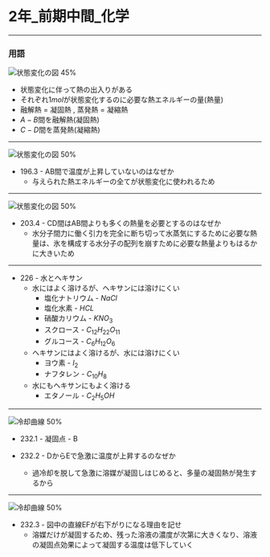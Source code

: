 # 2年_前期中間_化学

---

### 用語
![状態変化の図 45%](/Users/kazu/Downloads/新規ドキュメント%202018-05-21%2000.06.16_1.jpg)
- 状態変化に伴って熱の出入りがある
- それぞれ$1mol$が状態変化するのに必要な熱エネルギーの量(熱量)
- 融解熱 = 凝固熱 ,  蒸発熱 = 凝縮熱
- $A-B$間を融解熱(凝固熱)
- $C-D$間を蒸発熱(凝縮熱)

---

![状態変化の図 50%](/Users/kazu/Downloads/新規ドキュメント%202018-05-21%2000.06.16_1.jpg)
- 196.3 - AB間で温度が上昇していないのはなぜか
  - 与えられた熱エネルギーの全てが状態変化に使われるため

---

![状態変化の図 50%](/Users/kazu/Downloads/新規ドキュメント%202018-05-21%2000.06.16_1.jpg)
- 203.4 - CD間はAB間よりも多くの熱量を必要とするのはなぜか
  - 水分子間力に働く引力を完全に断ち切って水蒸気にするために必要な熱量は、氷を構成する水分子の配列を崩すために必要な熱量よりもはるかに大きいため

---

- 226 - 水とヘキサン
  - 水にはよく溶けるが、ヘキサンには溶けにくい
    - 塩化ナトリウム - $NaCl$
    - 塩化水素 - $HCL$
    - 硝酸カリウム - $KNO_3$
    - スクロース - $C_{12}H_{22}O_{11}$
    - グルコース - $C_{6}H_{12}O_{6}$
  - ヘキサンにはよく溶けるが、水には溶けにくい
    - ヨウ素 - $I_{2}$
    - ナフタレン - $C_{10}H_{8}$
  - 水にもヘキサンにもよく溶ける
    - エタノール - $C_{2}H_{5}OH$

---

![冷却曲線 50%](/Users/kazu/Downloads/新規ドキュメント%202018-05-21%2000.21.08_1.jpg)

- 232.1 - 凝固点 - B

- 232.2 - DからEで急激に温度が上昇するのなぜか
  - 過冷却を脱して急激に溶媒が凝固しはじめると、多量の凝固熱が発生するから

---

![冷却曲線 50%](/Users/kazu/Downloads/新規ドキュメント%202018-05-21%2000.21.08_1.jpg)

- 232.3 - 図中の直線EFが右下がりになる理由を記せ
  - 溶媒だけが凝固するため、残った溶液の濃度が次第に大きくなり、溶液の凝固点効果によって凝固する温度は低下していく
